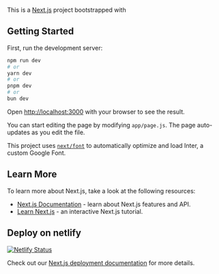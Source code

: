 <!-- @format -->

This is a [Next.js](https://nextjs.org/) project bootstrapped with

## Getting Started

First, run the development server:

```bash
npm run dev
# or
yarn dev
# or
pnpm dev
# or
bun dev
```

Open [http://localhost:3000](http://localhost:3000) with your browser to see the result.

You can start editing the page by modifying `app/page.js`. The page auto-updates as you edit the file.

This project uses [`next/font`](https://nextjs.org/docs/basic-features/font-optimization) to automatically optimize and load Inter, a custom Google Font.

## Learn More

To learn more about Next.js, take a look at the following resources:

- [Next.js Documentation](https://nextjs.org/docs) - learn about Next.js features and API.
- [Learn Next.js](https://nextjs.org/learn) - an interactive Next.js tutorial.

## Deploy on netlify

[![Netlify Status](https://api.netlify.com/api/v1/badges/74ce4dce-2f26-46d0-86cd-3cc4558dfa0e/deploy-status)](https://app.netlify.com/sites/zainabro/deploys)

Check out our [Next.js deployment documentation](https://nextjs.org/docs/deployment) for more details.
